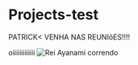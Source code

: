# Projects-test

PATRICK< VENHA NAS REUNIõES!!!!

oiiiiiiiiiiiii
![Rei Ayanami correndo](https://i.redd.it/4rxo2c9v7e561.gif)